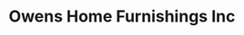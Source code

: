 ---
title: "Owens Home Furnishings Inc"
url: /clinton/owens-home-furnishings-inc/
shop: furniture
---